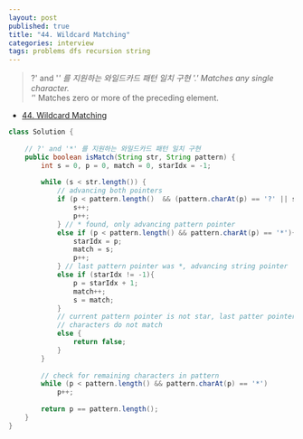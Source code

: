 ```yaml
---
layout: post
published: true
title: "44. Wildcard Matching"
categories: interview
tags: problems dfs recursion string
---
```


> ?' and '*' 를 지원하는 와일드카드 패턴 일치 구현
> '.' Matches any single character.​​​​  
> '*' Matches zero or more of the preceding element.  

- [44. Wildcard Matching](https://leetcode.com/problems/wildcard-matching/)

```java
class Solution {
    
    // ?' and '*' 를 지원하는 와일드카드 패턴 일치 구현
    public boolean isMatch(String str, String pattern) {
        int s = 0, p = 0, match = 0, starIdx = -1;
        
        while (s < str.length()) {
            // advancing both pointers
            if (p < pattern.length()  && (pattern.charAt(p) == '?' || str.charAt(s) == pattern.charAt(p))){
                s++;
                p++;
            } // * found, only advancing pattern pointer
            else if (p < pattern.length() && pattern.charAt(p) == '*'){
                starIdx = p;
                match = s;
                p++;
            } // last pattern pointer was *, advancing string pointer
            else if (starIdx != -1){
                p = starIdx + 1;
                match++;
                s = match;
            }
            // current pattern pointer is not star, last patter pointer was not *
            // characters do not match
            else {
                return false;
            }
        }
        
        // check for remaining characters in pattern
        while (p < pattern.length() && pattern.charAt(p) == '*')
            p++;
        
        return p == pattern.length();
    }
}
```